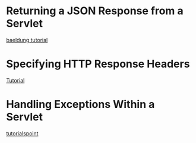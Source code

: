 # Returning a JSON Response from a Servlet

<a href="https://www.baeldung.com/servlet-json-response">baeldung tutorial</a>

# Specifying HTTP Response Headers

<a href="http://users.polytech.unice.fr/~buffa/cours/internet/POLYS/servlets/Servlet-Tutorial-Response-Headers.html">Tutorial</a>

# Handling Exceptions Within a Servlet

<a href="https://www.tutorialspoint.com/servlets/servlets-exception-handling.htm#:~:text=When%20a%20servlet%20throws%20an,error%2Dpage%20element%20in%20web.">tutorialspoint</a>


